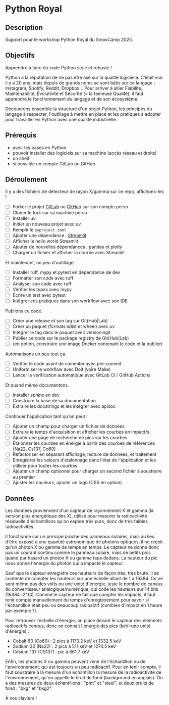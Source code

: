 # Python Royal

## Description

Support pour le workshop Python Royal du SnowCamp 2025.

## Objectifs

Apprendre à faire du code Python stylé et robuste !

Python a la réputation de ne pas être axé sur la qualité logicielle. 
C’était vrai il y a 20 ans, mais depuis de grands noms se sont bâtis sur ce langage :
Instagram, Spotify, Reddit, Dropbox...
Pour arriver à allier Fiabilité, Maintenabilité, Évolutivité et Sécurité (= la fameuse
Qualité), il faut apprendre le fonctionnement du langage et de son écosystème.

Découvrons ensemble la structure d'un projet Python, les principes du langage à 
respecter, l'outillage à mettre en place et les pratiques à adopter pour travailler
en Python avec une qualité industrielle. 

## Prérequis

- avoir les bases en Python
- pouvoir installer des logiciels sur sa machine (accès réseau et droits)
- un shell
- si possible un compte GitLab ou GitHub

## Déroulement

Il y a des fichiers de détecteur de rayon X/gamma sur ce repo, affichons-les !

- [ ] Forker le projet [GitLab](https://gitlab.com/jgaffiot1/python-royal)
      ou [GitHub](https://github.com/Lenormju/python-royal) sur son compte perso
- [ ] Cloner le fork sur sa machine perso
- [ ] Installer uv
- [ ] Initier un nouveau projet avec uv
- [ ] Remplir le `pyproject.toml`
- [ ] Ajouter une dépendance : [Streamlit](https://streamlit.io/)
- [ ] Afficher le hello world Streamlit
- [ ] Ajouter de nouvelles dépendances : pandas et plotly
- [ ] Charger un fichier et afficher la courbe avec Streamlit

Et maintenant, un peu d'outillage.

- [ ] Installer ruff, mypy et pytest en dépendance de dev
- [ ] Formatter son code avec ruff
- [ ] Analyser son code avec ruff
- [ ] Vérifier les types avec mypy
- [ ] Écrire un test avec pytest
- [ ] Intégrer ces pratiques dans son workflow avec son IDE

Publions ce code.

- [ ] Créer une release et son tag sur Git(Hub|Lab)
- [ ] Créer un paquet (formats sdist et wheel) avec uv
- [ ] Intégrer le tag dans le paquet avec versioningit
- [ ] Publier ce code sur le package registry de Git(Hub|Lab)
- [ ] (en option, construire une image Docker contenant le code et la publier)

Automatisons un peu tout ça.

- [ ] Vérifier le code avant de commiter avec pre-commit
- [ ] Uniformiser le workflow avec Doit (voire Make)
- [ ] Lancer la vérification automatique avec GitLab CI / GitHub Actions

Et quand même documentons.

- [ ] Installer sphinx en dev
- [ ] Construire la base de sa documentation
- [ ] Extraire les docstrings et les intégrer avec apidoc

Continuer l'application tant qu'on peut !

- [ ] Ajouter un champ pour charger un fichier de données
- [ ] Extraire le temps d'acquisition et afficher les courbes en impact/s
- [ ] Ajouter une page de recherche de pics sur les courbes
- [ ] Étalonner les courbes en énergie à partir des courbes de références
  (Na22, Cs137, Co60)
- [ ] Refactoriser en séparant affichage, lecture de données, et traitement
- [ ] Enregistrer les valeurs d'étalonnage dans l'état de l'application et les utiliser
  pour toutes les courbes
- [ ] Ajouter un champ optionnel pour charger un second fichier à soustraire au premier
- [ ] Ajuster les couleurs, ajouter un logo (CSS en option)

## Données

Les données proviennent d'un capteur de rayonnement X et gamma (la version plus
énergétique des X), utilisé pour mesurer la radioactivité résiduelle d'échantillons
qu'on espère très purs, donc de très faibles radioactivités.

Il fonctionne sur un principe proche des panneaux solaires, mais au lieu d'être exposé
à une quantité astronomique de photons optiques, il ne reçoit qu'un photon X ou gamma
de temps en temps. Le capteur ne donne donc pas un courant continu comme le panneau
solaire, mais de petits pics quand par hasard un photon X ou gamma tape dedans.
La hauteur du pic nous donne l'énergie du photon qui a impacté le capteur.

Sauf que le capteur enregistre ces hauteurs de façon très, très brute. Il se contente
de compter les hauteurs sur une échelle allant de 1 à 16384. Ce ne sont même pas des
volts ou une unité d'énergie, juste le nombre de canaux du convertisseur
analogique/numérique, qui code les hauteurs sur 14 bits (16384=2^14).
Comme le capteur ne fait que compter les impacts, il faut tenir compte manuellement
du temps d'enregistrement pour savoir si l'échantillon était peu ou beaucoup radioactif
(combien d'impact en 1 heure par exemple ?).

Pour retrouver l'échelle d'énergie, on place devant le capteur des éléments radioactifs
connus, donc on connait l'énergie des pics (keV=une unité d'énergie) :

- Cobalt 60 (Co60) : 2 pics à 1173.2 keV et 1332.5 keV
- Sodium 22 (Na22) : 2 pics à 511 keV et 1274.5 keV
- Césium 137 (CS137) : pic à 661.7 keV

Enfin, les photons X ou gamma peuvent venir de l'échantillon ou de l'environnement, qui
est toujours un peu radioactif. Pour en tenir compte, il faut soustraire à la mesure
d'un échantillon la mesure de la radioactivité de l'environnement, qu'on appelle
le bruit de fond (background en anglais). On a des mesures de deux échantillons :
"pmt" et "steel", et deux bruits de fond : "bkg" et "bkg2".

À vos claviers !
